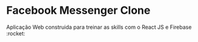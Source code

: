 # Facebook Messenger Clone

<p>Aplicação Web construida para treinar as skills com o React JS e Firebase :rocket:</p>
